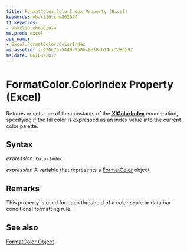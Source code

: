 ```yaml
---
title: FormatColor.ColorIndex Property (Excel)
keywords: vbaxl10.chm802074
f1_keywords:
- vbaxl10.chm802074
ms.prod: excel
api_name:
- Excel.FormatColor.ColorIndex
ms.assetid: ac930c75-5440-9a0b-8ef8-b14bc7a8d597
ms.date: 06/08/2017
---
```



# FormatColor.ColorIndex Property (Excel)

Returns or sets one of the constants of the  **[XlColorIndex](Excel.XlColorIndex.md)** enumeration, specifying if the fill color is expressed as an index value into the current color palette.


## Syntax

 _expression_. `ColorIndex`

 _expression_ A variable that represents a [FormatColor](./Excel.FormatColor.md) object.


## Remarks

This property is used for each threshold of a color scale or data bar conditional formatting rule.


## See also


[FormatColor Object](Excel.FormatColor.md)


